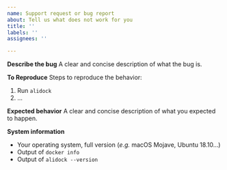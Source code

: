 ```yaml
---
name: Support request or bug report
about: Tell us what does not work for you
title: ''
labels: ''
assignees: ''

---
```


**Describe the bug**
A clear and concise description of what the bug is.

**To Reproduce**
Steps to reproduce the behavior:
1. Run `alidock`
2. ...

**Expected behavior**
A clear and concise description of what you expected to happen.

**System information**
 - Your operating system, full version (_e.g._ macOS Mojave, Ubuntu 18.10...)
 - Output of `docker info`
 - Output of `alidock --version`
